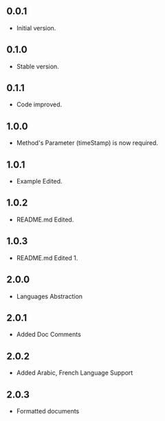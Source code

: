 ## 0.0.1

- Initial version.

## 0.1.0

- Stable version.

## 0.1.1

- Code improved.

## 1.0.0

- Method's Parameter (timeStamp) is now required.

## 1.0.1

- Example Edited.

## 1.0.2

- README.md Edited.

## 1.0.3

- README.md Edited 1.

## 2.0.0

- Languages Abstraction

## 2.0.1

- Added Doc Comments 

## 2.0.2

- Added Arabic, French Language Support

## 2.0.3

- Formatted documents